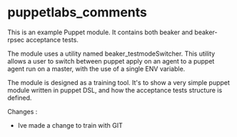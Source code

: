 # puppetlabs_comments
This is an example Puppet module. It contains both beaker and beaker-rpsec acceptance tests. 

The module uses a utility named beaker_testmodeSwitcher. This utility allows a user to switch between puppet apply on an agent to a puppet agent run on a master, with the use of a single ENV variable. 

The module is designed as a training tool. It's to show a very simple puppet module written in puppet DSL, and how the acceptance tests structure is defined.

Changes :
* Ive made a change to train with GIT

